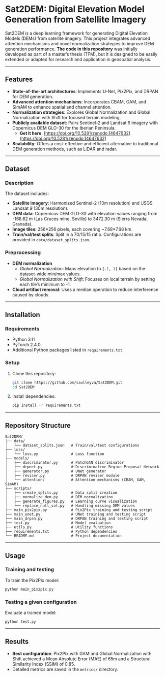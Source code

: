 # Sat2DEM: Digital Elevation Model Generation from Satellite Imagery

Sat2DEM is a deep learning framework for generating Digital Elevation Models (DEMs) from satellite imagery. This project integrates advanced attention mechanisms and novel normalization strategies to improve DEM generation performance. **The code in this repository** was initially developed as part of a master’s thesis (TFM), but it is designed to be easily extended or adapted for research and application in geospatial analysis.

---

## Features
- **State-of-the-art architectures**: Implements U-Net, Pix2Pix, and DRPAN for DEM generation.  
- **Advanced attention mechanisms**: Incorporates CBAM, GAM, and SimAM to enhance spatial and channel attention.  
- **Normalization strategies**: Explores Global Normalization and Global Normalization with Shift for focused terrain modeling.  
- **Publicly available dataset**: Pairs Sentinel-2 and Landsat 9 imagery with Copernicus DEM GLO-30 for the Iberian Peninsula.  
  - **Get it here**: [https://doi.org/10.5281/zenodo.14647632](https://doi.org/10.5281/zenodo.14647632)  
- **Scalability**: Offers a cost-effective and efficient alternative to traditional DEM generation methods, such as LiDAR and radar.


---

## Dataset
### Description
The dataset includes:
- **Satellite imagery**: Harmonized Sentinel-2 (10m resolution) and USGS Landsat 9 (30m resolution).  
- **DEM data**: Copernicus DEM GLO-30 with elevation values ranging from -168.62 m (Las Cruces mine, Seville) to 3472.30 m (Sierra Nevada, Granada).  
- **Image tiles**: 256×256 pixels, each covering ~7.68×7.68 km.  
- **Train/val/test splits**: Split in a 70/15/15 ratio. Configurations are provided in `data/dataset_splits.json`.  

### Preprocessing

- **DEM normalization**  
  - *Global Normalization*: Maps elevation to `[-1, 1]` based on the dataset-wide min/max values.  
  - *Global Normalization with Shift*: Focuses on local terrain by setting each tile’s minimum to -1.  
- **Cloud artifact removal**: Uses a median operation to reduce interference caused by clouds.  

---

## Installation
### Requirements
- Python 3.11  
- PyTorch 2.4.0  
- Additional Python packages listed in `requirements.txt`.

### Setup
1. Clone this repository:
   ```bash
   git clone https://github.com/saulleyva/Sat2DEM.git
   cd Sat2DEM
   ```
2. Install dependencies:
   ```bash
   pip install -r requirements.txt
   ```

---

## Repository Structure
```plaintext
Sat2DEM/
├── data/
│   └── dataset_splits.json   # Train/val/test configurations
├── loss/
│   └── loss.py               # Loss function
├── models/
│   ├── discriminator.py      # PatchGAN discriminator
│   ├── drpnet.py             # Discriminative Region Proposal Network
│   ├── generator.py          # UNet generator
│   ├── reviser.py            # DRPAN reviser module
│   └── attention/            # Attention mechanisms (CBAM, GAM, SimAM)
├── scripts/
│   ├── create_splits.py      # Data split creation
│   ├── normalize_dem.py      # DEM normalization
│   ├── generate_figures.py   # Learning curve visualization
│   └── replace_null_val.py   # Handling missing DEM values
├── main_pix2pix.py           # Pix2Pix training and testing script
├── main_unet.py              # UNet training and testing script
├── main_drpan.py             # DRPAN training and testing script
├── test.py                   # Model evaluation
├── utils.py                  # Utility functions
├── requirements.txt          # Python dependencies
└── README.md                 # Project documentation
```

---

## Usage
### Training and testing
To train the Pix2Pix model:
```bash
python main_pix2pix.py
```

### Testing a given configuration
Evaluate a trained model:
```bash
python test.py
```

---

## Results
- **Best configuration**: Pix2Pix with GAM and Global Normalization with Shift achieved a Mean Absolute Error (MAE) of 65m and a Structural Similarity Index (SSIM) of 0.85.
- Detailed metrics are saved in the `metrics/` directory.
